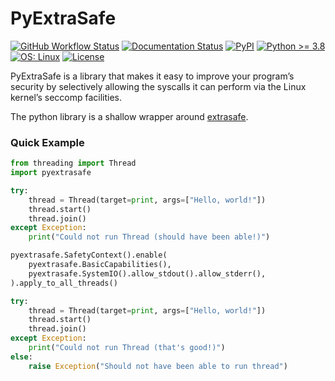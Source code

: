 # PyExtraSafe

[![GitHub Workflow Status](https://img.shields.io/github/actions/workflow/status/Kijewski/pyextrasafe/ci.yml?branch=main&logo=github&logoColor=efefef&style=flat-square)](https://github.com/Kijewski/pyextrasafe/actions/workflows/ci.yml)
[![Documentation Status](https://img.shields.io/readthedocs/pyextrasafe?logo=readthedocs&logoColor=efefef&style=flat-square)](https://pyextrasafe.readthedocs.io/)
[![PyPI](https://img.shields.io/pypi/v/pyextrasafe?logo=pypi&logoColor=efefef&style=flat-square)](https://pypi.org/project/pyextrasafe/)
[![Python >= 3.8](https://img.shields.io/badge/python-%E2%89%A5%203.8-informational?logo=python&logoColor=efefef&style=flat-square)](https://www.python.org/)
[![OS: Linux](https://img.shields.io/badge/os-linux-informational?logo=linux&logoColor=efefef&style=flat-square)](https://www.kernel.org/)
[![License](https://img.shields.io/badge/license-Apache--2.0-informational?logo=apache&logoColor=efefef&style=flat-square)](https://github.com/Kijewski/pyextrasafe/blob/main/LICENSE.md)

PyExtraSafe is a library that makes it easy to improve your program’s security by selectively
allowing the syscalls it can perform via the Linux kernel’s seccomp facilities.

The python library is a shallow wrapper around [extrasafe](https://docs.rs/extrasafe/0.1.2/extrasafe/index.html).

### Quick Example

```python
from threading import Thread
import pyextrasafe

try:
    thread = Thread(target=print, args=["Hello, world!"])
    thread.start()
    thread.join()
except Exception:
    print("Could not run Thread (should have been able!)")

pyextrasafe.SafetyContext().enable(
    pyextrasafe.BasicCapabilities(),
    pyextrasafe.SystemIO().allow_stdout().allow_stderr(),
).apply_to_all_threads()

try:
    thread = Thread(target=print, args=["Hello, world!"])
    thread.start()
    thread.join()
except Exception:
    print("Could not run Thread (that's good!)")
else:
    raise Exception("Should not have been able to run thread")
```
